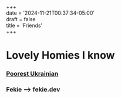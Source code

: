+++  
date = '2024-11-21T00:37:34-05:00'  
draft = false  
title = 'Friends'  
+++

# Lovely Homies I know

### [Poorest Ukrainian](<notrogan.com>)

### Fekie --> fekie.dev
